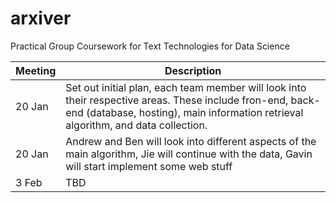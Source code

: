 # arxiver
Practical Group Coursework for Text Technologies for Data Science


| Meeting     | Description |
| ----------- | ----------- |
| 20 Jan      | Set out initial plan, each team member will look into their respective areas. These include fron-end, back-end (database, hosting), main information retrieval algorithm, and data collection. |
| 20 Jan      | Andrew and Ben will look into different aspects of the main algorithm, Jie will continue with the data, Gavin will start implement some web stuff       |
| 3 Feb       | TBD      |
